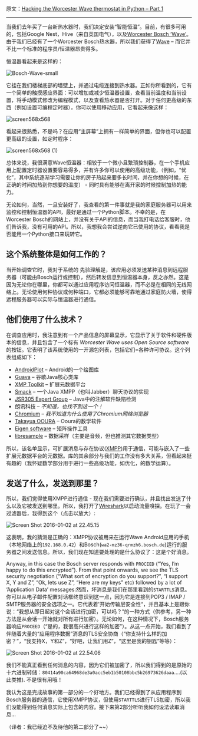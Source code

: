 原文：[Hacking the Worcester Wave thermostat in Python – Part 1](http://blog.rtwilson.com/hacking-the-worcester-wave-thermostat-in-python-part-1/)

---

当我们去年买了一台新热水器时，我们决定安装“智能恒温”。目前，有很多可用的，包括Google Nest，Hive（来自英国电气），以及[Worcester Bosch ‘Wave’](https://www.worcester-bosch.co.uk/products/boiler-controls/wave)。由于我们已经有了一个Worcester Bosch热水器，所以我们获得了[Wave](https://www.worcester-bosch.co.uk/products/boiler-controls/wave) – 而它并不比一个标准的程序员/恒温器昂贵得多。

恒温器看起来是这样的：

![Bosch-Wave-small](http://blog.rtwilson.com/wp-content/uploads/2015/12/Bosch-Wave-small-300x270.jpg)

它挂在我们楼梯底部的墙壁上，并通过电缆连接到热水器。正如你所看到的，它有一个简单的触摸感应界面：可以增加或减少恒温器设置，查看当前温度和当前设置，将手动模式修改为编程模式，以及查看热水器是否打开。对于任何更高级的东西（例如设置可编程定时器），你可以使用移动应用，它看起来像这样：

![screen568x568](http://blog.rtwilson.com/wp-content/uploads/2015/12/screen568x568-169x300.jpeg)

看起来很熟悉，不是吗？在应用“主屏幕”上拥有一样简单的界面，但你也可以配置更高级的设置，如定时程序：

![screen568x568 (1)](http://blog.rtwilson.com/wp-content/uploads/2015/12/screen568x568-1-169x300.jpeg)

总体来说，我很满意Wave恒温器：相较于一个微小且繁琐控制器，在一个手机应用上配置定时器设置要容易得多，并有许多你可以使用的高级功能，（例如，“优化”，其中系统逐渐学习需要让你的房子热起来要多长时间，并在你想的时候，在正确的时间加热到你想要的温度） - 同时具有能够在离开家的时候控制加热的能力。

无论如何，当然，一旦安装好了，我查看的第一件事就是我的家庭服务器可以用来监控和控制恒温器的API，最好是通过一个Python脚本。不幸的是，在 Worcester Bosch的网站上，并没有关于API的信息，而当我打电话给客服时，他们告诉我，没有可用的API。所以，我想我会尝试逆向它已使用的协议，看看我是否能用一个Python接口来玩转它。

## 这个系统整体是如何工作的？

当开始调查它时，我对于系统的 先验理解是，该应用必须发送某种消息到远程服务器（可能由Bosch运行或控制），然后转发信息到恒温器本身，反之亦然。这是因为无论你在哪里，你都可以通过应用程序访问恒温器，而不必是在相同的无线网络上。无论使用何种协议或何种端口，它都必须能够可靠地通过家庭防火墙，使得远程服务器可以实际与恒温器进行通信。

## 他们使用了什么技术？

在调查应用时，我注意到有一个产品信息的屏幕显示，它显示了关于软件和硬件版本的信息，并且包含了一个标有 _Worcester Wave uses Open Source software_ 的按钮。它表明了该系统使用的一开源包列表，包括它们=各种许可协议。这个列表组成如下：

*   [AndroidPlot](http://androidplot.com/) – Android的一个绘图库
*   [Guava](https://github.com/google/guava) – 谷歌Java核心类库
*   [XMP Toolkit](http://sourceforge.net/adobe/adobexmp/home/Home/) – 扩展元数据平台
*   [Smack](http://www.igniterealtime.org/projects/smack/) – 一个Java XMPP（也叫Jabber）聊天协议的实现
*   [JSR305 Expert Group](https://code.google.com/p/jsr-305/) – Java中的注解软件缺陷检测
*   朗讯科技 – _不知道，也找不到这一个！_
*   [Chromium](https://en.wikipedia.org/wiki/Chromium_(web_browser)) – _我不知道为什么使用了Chromium网络浏览器_
*   [Takayua OOURA](http://www.kurims.kyoto-u.ac.jp/~ooura/) – Ooura的数学软件
*   [Eigen software](https://github.com/hughperkins/jeigen) – 矩阵操作工具
*   [libresample](https://ccrma.stanford.edu/~jos/resample/Free_Resampling_Software.html) – 数据采样（主要是音频，但也推测其它数据类型）

所以，该名单显示，可扩展消息与存在协议([XMPP](https://en.wikipedia.org/wiki/XMPP))用于通信，可能与嵌入了一些扩展元数据平台的元数据。库的其余部分与我们的工作没有多大关系，但看起来挺有趣的（我怀疑数学部分用于进行一些高级功能，如优化，的数学运算）。

## 发送了什么，发送到那里？

所以，我们觉得使用XMPP进行通信 - 现在我们需要进行确认，并且找出发送了什么以及它被发送到哪里。所以，我打开了[Wireshark](https://www.wireshark.org/)以启动流量嗅探。在玩了一会过滤器后，我得到这个（点击以放大）:

![Screen Shot 2016-01-02 at 22.45.15](http://blog.rtwilson.com/wp-content/uploads/2016/01/Screen-Shot-2016-01-02-at-22.45.15-1024x238.png)

这表明，我的猜测是正确的：XMPP协议被用来在运行Wave Android应用的手机（本地网络上的`192.168.0.42`）和Bosch(`wa2-mz36-qrmzh6.bosch.de`)运行的服务器之间发送信息。所以，我们现在知道要处理的是什么协议了：这是个好消息。

Anyway, in this case the Bosch server responds with `PROCEED` (“Yes, I’m happy to do this encrypted”). From that point onwards, we see the TLS security negotiation (“What sort of encryption do you support?”, “I support X, Y and Z”, “Ok, lets use Z”, “Here are my keys” etc) followed by a lot of ‘Application Data’ messages:然而，坏消息是我们在那里看到的`STARTTLS`消息。你可以从电子邮件配置对话框终意识到这一点，因为它是连接到POP3 / IMAP / SMTP服务器的安全选项之一。它代表着'开始传输层安全性“，并且基本上是跟你说：“我想从即日起对这个会话进行加密，可以吗？”的一种方式（供参考，另一种方法是从会话一开始就对所有进行加密）。无论如何，在这种情况下，Bosch服务器响应`PROCEED`（“是的，我很高兴进行这样的加密”）。从这一点开始，我们看到了伴随着大量的“应用程序数据”消息的TLS安全协商（“你支持什么样的加密？”，“我支持X，Y和Z”，“好吧，让我们用Z”，“这里是我的钥匙”等等）：

![Screen Shot 2016-01-02 at 22.54.06](http://blog.rtwilson.com/wp-content/uploads/2016/01/Screen-Shot-2016-01-02-at-22.54.06-1024x250.png)

我们不能真正看到任何消息的内容，因为它们被加密了，所以我们得到的是原始的十六进制转储：`80414a90ca64968de3a0acc5eb1b50108bbc5b26973626daaa`….(以此类推). 不是很有用哦！

我认为这是完成故事的第一部分的一个好地方。我们已经得到了从应用程序到Bosch服务器的通信，它使用XMPP协议，但使用`STARTTLS`进行TLS加密，所以我们没能得到任何消息实际上包含的内容。接下来第2部分听听我如何设法读取消息...

（译者：我已经迫不及待他的第二部分了~~）
